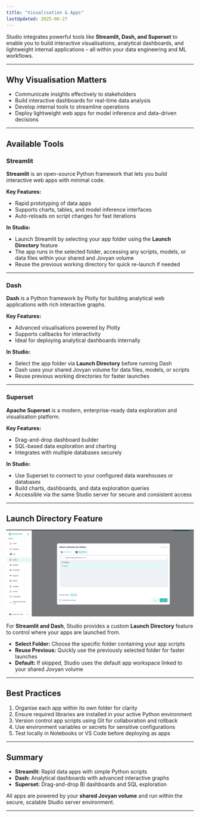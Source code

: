 ```yaml
---
title: "Visualisation & Apps"
lastUpdated: 2025-06-27
---
```


Studio integrates powerful tools like **Streamlit, Dash, and Superset** to enable you to build interactive visualisations, analytical dashboards, and lightweight internal applications – all within your data engineering and ML workflows.

---

##  Why Visualisation Matters

- Communicate insights effectively to stakeholders  
- Build interactive dashboards for real-time data analysis  
- Develop internal tools to streamline operations  
- Deploy lightweight web apps for model inference and data-driven decisions

---

##  Available Tools

###  **Streamlit**

**Streamlit** is an open-source Python framework that lets you build interactive web apps with minimal code.

**Key Features:**

- Rapid prototyping of data apps  
- Supports charts, tables, and model inference interfaces  
- Auto-reloads on script changes for fast iterations

**In Studio:**

- Launch Streamlit by selecting your app folder using the **Launch Directory** feature  
- The app runs in the selected folder, accessing any scripts, models, or data files within your shared and Jovyan volume  
- Reuse the previous working directory for quick re-launch if needed

---

### **Dash**

**Dash** is a Python framework by Plotly for building analytical web applications with rich interactive graphs.

**Key Features:**

- Advanced visualisations powered by Plotly  
- Supports callbacks for interactivity  
- Ideal for deploying analytical dashboards internally

**In Studio:**

- Select the app folder via **Launch Directory** before running Dash  
- Dash uses your shared Jovyan volume for data files, models, or scripts  
- Reuse previous working directories for faster launches

---

### **Superset**

**Apache Superset** is a modern, enterprise-ready data exploration and visualisation platform.

**Key Features:**

- Drag-and-drop dashboard builder  
- SQL-based data exploration and charting  
- Integrates with multiple databases securely

**In Studio:**

- Use Superset to connect to your configured data warehouses or databases  
- Build charts, dashboards, and data exploration queries  
- Accessible via the same Studio server for secure and consistent access

---

##  Launch Directory Feature

![Select Working Directory](../../../../assets/workspace/studio/airflow_launch_folder.png)


For **Streamlit and Dash**, Studio provides a custom **Launch Directory** feature to control where your apps are launched from.

- **Select Folder:** Choose the specific folder containing your app scripts  
- **Reuse Previous:** Quickly use the previously selected folder for faster launches  
- **Default:** If skipped, Studio uses the default app workspace linked to your shared Jovyan volume

---

##  Best Practices

1. Organise each app within its own folder for clarity  
2. Ensure required libraries are installed in your active Python environment  
3. Version control app scripts using Git for collaboration and rollback  
4. Use environment variables or secrets for sensitive configurations  
5. Test locally in Notebooks or VS Code before deploying as apps

---

##  Summary

- **Streamlit:** Rapid data apps with simple Python scripts  
- **Dash:** Analytical dashboards with advanced interactive graphs  
- **Superset:** Drag-and-drop BI dashboards and SQL exploration

All apps are powered by your **shared Jovyan volume** and run within the secure, scalable Studio server environment.

---
